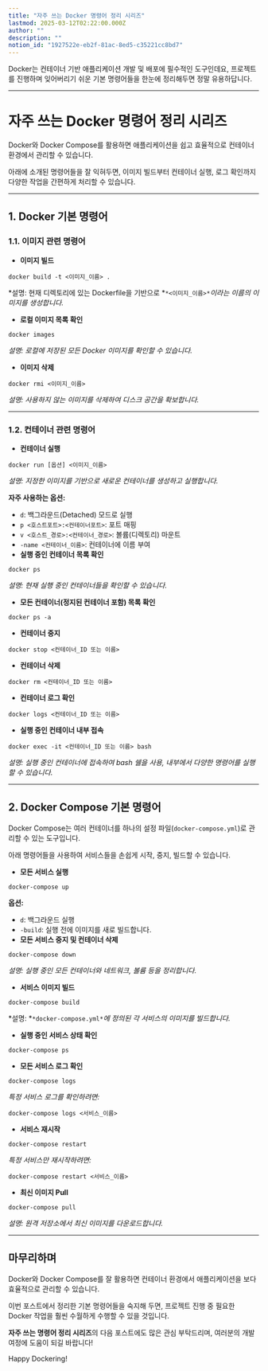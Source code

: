 ```yaml
---
title: "자주 쓰는 Docker 명령어 정리 시리즈"
lastmod: 2025-03-12T02:22:00.000Z
author: ""
description: ""
notion_id: "1927522e-eb2f-81ac-8ed5-c35221cc8bd7"
---
```


Docker는 컨테이너 기반 애플리케이션 개발 및 배포에 필수적인 도구인데요, 프로젝트를 진행하며 잊어버리기 쉬운 기본 명령어들을 한눈에 정리해두면 정말 유용하답니다.

---

# 자주 쓰는 Docker 명령어 정리 시리즈

Docker와 Docker Compose를 활용하면 애플리케이션을 쉽고 효율적으로 컨테이너 환경에서 관리할 수 있습니다.

아래에 소개된 명령어들을 잘 익혀두면, 이미지 빌드부터 컨테이너 실행, 로그 확인까지 다양한 작업을 간편하게 처리할 수 있습니다.

---

## 1. Docker 기본 명령어

### 1.1. **이미지 관련 명령어**

- **이미지 빌드**
```shell
docker build -t <이미지_이름> .
```

*설명: 현재 디렉토리에 있는 Dockerfile을 기반으로 *`*<이미지_이름>*`*이라는 이름의 이미지를 생성합니다.*

- **로컬 이미지 목록 확인**
```shell
docker images
```

*설명: 로컬에 저장된 모든 Docker 이미지를 확인할 수 있습니다.*

- **이미지 삭제**
```shell
docker rmi <이미지_이름>
```

*설명: 사용하지 않는 이미지를 삭제하여 디스크 공간을 확보합니다.*


---

### 1.2. **컨테이너 관련 명령어**

- **컨테이너 실행**
```shell
docker run [옵션] <이미지_이름>
```

*설명: 지정한 이미지를 기반으로 새로운 컨테이너를 생성하고 실행합니다.*

**자주 사용하는 옵션:**

- `d`: 백그라운드(Detached) 모드로 실행
- `p <호스트포트>:<컨테이너포트>`: 포트 매핑
- `v <호스트_경로>:<컨테이너_경로>`: 볼륨(디렉토리) 마운트
- `-name <컨테이너_이름>`: 컨테이너에 이름 부여
- **실행 중인 컨테이너 목록 확인**
```shell
docker ps
```

*설명: 현재 실행 중인 컨테이너들을 확인할 수 있습니다.*

- **모든 컨테이너(정지된 컨테이너 포함) 목록 확인**
```shell
docker ps -a
```

- **컨테이너 중지**
```shell
docker stop <컨테이너_ID 또는 이름>
```

- **컨테이너 삭제**
```shell
docker rm <컨테이너_ID 또는 이름>
```

- **컨테이너 로그 확인**
```shell
docker logs <컨테이너_ID 또는 이름>
```

- **실행 중인 컨테이너 내부 접속**
```shell
docker exec -it <컨테이너_ID 또는 이름> bash
```

*설명: 실행 중인 컨테이너에 접속하여 bash 쉘을 사용, 내부에서 다양한 명령어를 실행할 수 있습니다.*


---

## 2. Docker Compose 기본 명령어

Docker Compose는 여러 컨테이너를 하나의 설정 파일(`docker-compose.yml`)로 관리할 수 있는 도구입니다.

아래 명령어들을 사용하여 서비스들을 손쉽게 시작, 중지, 빌드할 수 있습니다.

- **모든 서비스 실행**
```shell
docker-compose up
```

**옵션:**

- `d`: 백그라운드 실행
- `-build`: 실행 전에 이미지를 새로 빌드합니다.
- **모든 서비스 중지 및 컨테이너 삭제**
```shell
docker-compose down
```

*설명: 실행 중인 모든 컨테이너와 네트워크, 볼륨 등을 정리합니다.*

- **서비스 이미지 빌드**
```shell
docker-compose build

```

*설명: *`*docker-compose.yml*`*에 정의된 각 서비스의 이미지를 빌드합니다.*

- **실행 중인 서비스 상태 확인**
```shell
docker-compose ps
```

- **모든 서비스 로그 확인**
```shell
docker-compose logs
```

*특정 서비스 로그를 확인하려면:*

```shell
docker-compose logs <서비스_이름>
```

- **서비스 재시작**
```shell
docker-compose restart
```

*특정 서비스만 재시작하려면:*

```shell
docker-compose restart <서비스_이름>
```

- **최신 이미지 Pull**
```shell
docker-compose pull
```

*설명: 원격 저장소에서 최신 이미지를 다운로드합니다.*


---

## 마무리하며

Docker와 Docker Compose를 잘 활용하면 컨테이너 환경에서 애플리케이션을 보다 효율적으로 관리할 수 있습니다.

이번 포스트에서 정리한 기본 명령어들을 숙지해 두면, 프로젝트 진행 중 필요한 Docker 작업을 훨씬 수월하게 수행할 수 있을 것입니다.

**자주 쓰는 명령어 정리 시리즈**의 다음 포스트에도 많은 관심 부탁드리며, 여러분의 개발 여정에 도움이 되길 바랍니다!

Happy Dockering!

